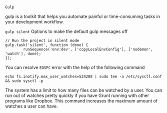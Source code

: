 `Gulp`

gulp is a toolkit that helps you automate painful or time-consuming tasks in your development workflow.


`gulp silent`
	Options to make the default gulp messages off
	
	// Run the project in silent mode
	gulp.task('silent', function (done) {
    		runSequence('env:dev', ['copyLocalEnvConfig'], ['nodemon', 'watch'], done);
	});
	
	
You can resolve `EOSPC` error with the help of the following command


`echo fs.inotify.max_user_watches=524288 | sudo tee -a /etc/sysctl.conf && sudo sysctl -p`

The system has a limit to how many files can be watched by a user. 
You can run out of watches pretty quickly if you have Grunt running with other programs like Dropbox. 
This command increases the maximum amount of watches a user can have.
